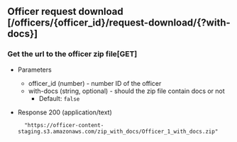 ## Officer request download [/officers/{officer_id}/request-download/{?with-docs}]

### Get the url to the officer zip file[GET]

+ Parameters
    + officer_id (number) - number ID of the officer
    + with-docs (string, optional) - should the zip file contain docs or not
        + Default: `false`

+ Response 200 (application/text)

        "https://officer-content-staging.s3.amazonaws.com/zip_with_docs/Officer_1_with_docs.zip"
